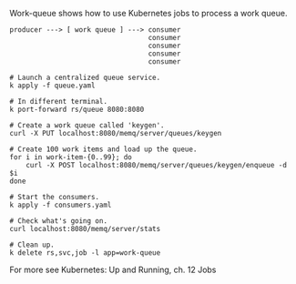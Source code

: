 Work-queue shows how to use Kubernetes jobs to process a work queue.

```
producer ---> [ work queue ] ---> consumer
                                  consumer
                                  consumer
                                  consumer
                                  consumer
```

```
# Launch a centralized queue service.
k apply -f queue.yaml

# In different terminal.
k port-forward rs/queue 8080:8080

# Create a work queue called 'keygen'.
curl -X PUT localhost:8080/memq/server/queues/keygen

# Create 100 work items and load up the queue.
for i in work-item-{0..99}; do
    curl -X POST localhost:8080/memq/server/queues/keygen/enqueue -d $i
done

# Start the consumers.
k apply -f consumers.yaml

# Check what's going on.
curl localhost:8080/memq/server/stats

# Clean up.
k delete rs,svc,job -l app=work-queue
```

For more see Kubernetes: Up and Running, ch. 12 Jobs